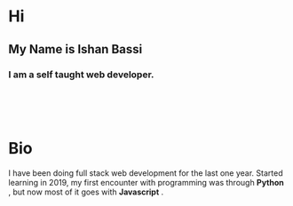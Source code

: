 # Hi
## My  Name is **Ishan Bassi**
### I am a self taught web developer.
<br  />
<br  />
<br  />

<h1 class="bio">Bio</h1>

I have been doing full stack web development for the last one year. Started learning in 2019, my first encounter with programming was through **Python** , but now most of it goes with **Javascript** .











